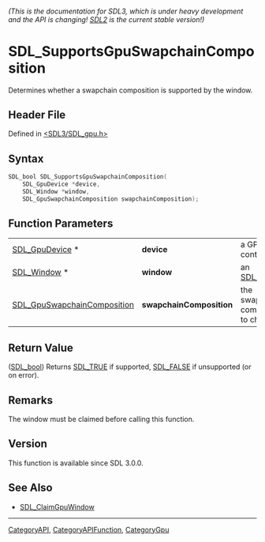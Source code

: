 ###### (This is the documentation for SDL3, which is under heavy development and the API is changing! [SDL2](https://wiki.libsdl.org/SDL2/) is the current stable version!)
# SDL_SupportsGpuSwapchainComposition

Determines whether a swapchain composition is supported by the window.

## Header File

Defined in [<SDL3/SDL_gpu.h>](https://github.com/libsdl-org/SDL/blob/main/include/SDL3/SDL_gpu.h)

## Syntax

```c
SDL_bool SDL_SupportsGpuSwapchainComposition(
    SDL_GpuDevice *device,
    SDL_Window *window,
    SDL_GpuSwapchainComposition swapchainComposition);
```

## Function Parameters

|                                                            |                          |                                     |
| ---------------------------------------------------------- | ------------------------ | ----------------------------------- |
| [SDL_GpuDevice](SDL_GpuDevice) *                           | **device**               | a GPU context.                      |
| [SDL_Window](SDL_Window) *                                 | **window**               | an [SDL_Window](SDL_Window).        |
| [SDL_GpuSwapchainComposition](SDL_GpuSwapchainComposition) | **swapchainComposition** | the swapchain composition to check. |

## Return Value

([SDL_bool](SDL_bool)) Returns [SDL_TRUE](SDL_TRUE) if supported,
[SDL_FALSE](SDL_FALSE) if unsupported (or on error).

## Remarks

The window must be claimed before calling this function.

## Version

This function is available since SDL 3.0.0.

## See Also

- [SDL_ClaimGpuWindow](SDL_ClaimGpuWindow)

----
[CategoryAPI](CategoryAPI), [CategoryAPIFunction](CategoryAPIFunction), [CategoryGpu](CategoryGpu)

